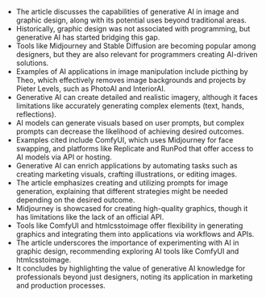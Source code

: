 - The article discusses the capabilities of generative AI in image and graphic design, along with its potential uses beyond traditional areas.
- Historically, graphic design was not associated with programming, but generative AI has started bridging this gap.
- Tools like Midjourney and Stable Diffusion are becoming popular among designers, but they are also relevant for programmers creating AI-driven solutions.
- Examples of AI applications in image manipulation include picthing by Theo, which effectively removes image backgrounds and projects by Pieter Levels, such as PhotoAI and InteriorAI.
- Generative AI can create detailed and realistic imagery, although it faces limitations like accurately generating complex elements (text, hands, reflections).
- AI models can generate visuals based on user prompts, but complex prompts can decrease the likelihood of achieving desired outcomes.
- Examples cited include ComfyUI, which uses Midjourney for face swapping, and platforms like Replicate and RunPod that offer access to AI models via API or hosting.
- Generative AI can enrich applications by automating tasks such as creating marketing visuals, crafting illustrations, or editing images.
- The article emphasizes creating and utilizing prompts for image generation, explaining that different strategies might be needed depending on the desired outcome.
- Midjourney is showcased for creating high-quality graphics, though it has limitations like the lack of an official API.
- Tools like ComfyUI and htmlcsstoimage offer flexibility in generating graphics and integrating them into applications via workflows and APIs.
- The article underscores the importance of experimenting with AI in graphic design, recommending exploring AI tools like ComfyUI and htmlcsstoimage.
- It concludes by highlighting the value of generative AI knowledge for professionals beyond just designers, noting its application in marketing and production processes.
